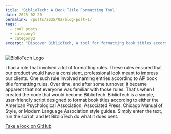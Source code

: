 ```yaml
---
title: 'BiblioTech: A Book Title Formatting Tool'
date: 2025-02-20
permalink: /posts/2025/02/blog-post-1/
tags:
  - cool posts
  - category1
  - category2
excerpt: "Discover BiblioTech, a tool for formatting book titles according to various style guides."
---
```


![BiblioTech Logo](https://github.com/philip-hawkins-git/philip-hawkins-git.github.io/blob/master/images/BiblioTechCoverImage.png?raw=true)

I had a role that involved a lot of formatting rules. These rules ensured that our product would have a consistent, professional look meant to impress our clients. One such rule involved naming entries according to AP book title formatting rules. Over time, and after some turnover, it became apparent that not everyone was familiar with those rules. That's when I created the code that would become BiblioTech. BiblioTech is a simple, user-friendly script designed to format book titles according to either the American Psychological Association, Associated Press, Chicago Manual of Style, or Modern Language Association style guides. Simply enter the text, run the script, and let BiblioTech do what it does best.

[Take a look on GitHub](https://github.com/philip-hawkins-git/BiblioTech)
